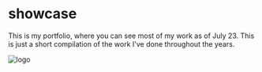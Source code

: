 # showcase
This is my portfolio, where you can see most of my work as of July 23. This is just a short compilation of the work I've done throughout the years.

<img src="https://i.imgur.com/mSTfkpY.png" alt="logo"/>

